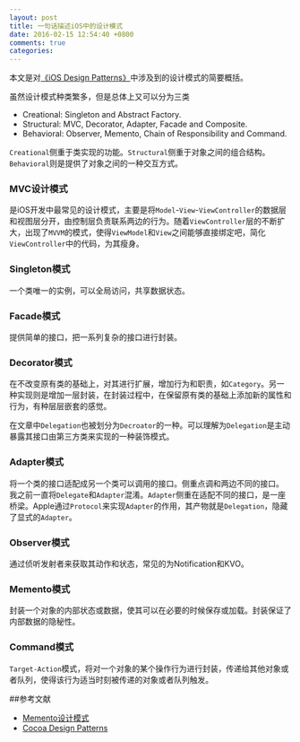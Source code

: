 ```yaml
---
layout: post
title: 一句话描述iOS中的设计模式
date: 2016-02-15 12:54:40 +0800
comments: true
categories:
---
```


本文是对[《iOS Design Patterns》](http://www.raywenderlich.com/46988/ios-design-patterns)中涉及到的设计模式的简要概括。

虽然设计模式种类繁多，但是总体上又可以分为三类

- Creational: Singleton and Abstract Factory.
- Structural: MVC, Decorator, Adapter, Facade and Composite.
- Behavioral: Observer, Memento, Chain of Responsibility and Command.

`Creational`侧重于类实现的功能。`Structural`侧重于对象之间的组合结构。`Behavioral`则是提供了对象之间的一种交互方式。


### MVC设计模式
是iOS开发中最常见的设计模式，主要是将`Model`-`View`-`ViewController`的数据层和视图层分开，由控制层负责联系两边的行为。随着`ViewController`层的不断扩大，出现了`MVVM`的模式，使得`ViewModel`和`View`之间能够直接绑定吧，简化`ViewController`中的代码，为其瘦身。

### Singleton模式
一个类唯一的实例，可以全局访问，共享数据状态。

### Facade模式
提供简单的接口，把一系列复杂的接口进行封装。

### Decorator模式
在不改变原有类的基础上，对其进行扩展，增加行为和职责，如`Category`。另一种实现则是增加一层封装，在封装过程中，在保留原有类的基础上添加新的属性和行为，有种层层嵌套的感觉。

在文章中`Delegation`也被划分为`Decroator`的一种。可以理解为`Delegation`是主动暴露其接口由第三方类来实现的一种装饰模式。

### Adapter模式
将一个类的接口适配成另一个类可以调用的接口。侧重点调和两边不同的接口。
我之前一直将`Delegate`和`Adapter`混淆。`Adapter`侧重在适配不同的接口，是一座桥梁。Apple通过`Protocol`来实现`Adapter`的作用，其产物就是`Delegation`，隐藏了显式的`Adapter`。

### Observer模式
通过侦听发射者来获取其动作和状态，常见的为Notification和KVO。

### Memento模式
封装一个对象的内部状态或数据，使其可以在必要的时候保存或加载。封装保证了内部数据的隐秘性。

### Command模式
`Target-Action`模式，将对一个对象的某个操作行为进行封装，传递给其他对象或者队列，使得该行为适当时刻被传递的对象或者队列触发。

##参考文献

- [Memento设计模式](http://www.dofactory.com/net/memento-design-pattern)
- [Cocoa Design Patterns](https://developer.apple.com/legacy/library/documentation/Cocoa/Conceptual/CocoaFundamentals/CocoaDesignPatterns/CocoaDesignPatterns.html#//apple_ref/doc/uid/TP40002974-CH6-SW5)
